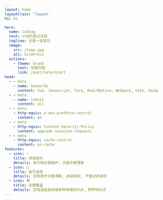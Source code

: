 ```yaml
---
layout: home
layoutClass: 'layout'
h1: he

hero:
  name: Coding
  text: 小何的笔记文档
  tagline: 记录一些笔记
  image:
    src: /logo.jpg
    alt: VitePress
  actions:
    - theme: brand
      text: 快速开始
      link: /post/note/start
head:
  - - meta
    - name: keywords
      content: Vue, Javascript, Taro, ReactNative, Webpack, Vite, UniApp, 小程序, H5, Docker, GitGoLang, Node, Nest, Mysql, Redis, 数据结构, 算法
  - - meta
    - name: robots
      content: all
  - - meta
    - http-equiv: x-dns-prefetch-control
      content: on
  - - meta
    - http-equiv: Content-Security-Policy
      content: upgrade-insecure-requests
  - - meta
    - http-equiv: cache-control
      content: no-cache
features:
  - icon: ⚡️
    title: 持续迭代
    details: 该文档长期维护, 内容不断更新
  - icon: 🖖
    title: 高可读性
    details: 文档技术分类清晰, 阅读轻松, 不做过多装饰
  - icon: 🛠️
    title: 全面覆盖
    details: 文档涵盖前后端多种领域知识点, 跨界知识点
---
```



<style>
  .image-container {
    position: relative;
    display: inline-block;
  }
  .image-src {
    border-radius: 10%;
    display: block;
    width: 100%;
    height: auto;
    position: relative;
    z-index: 1;
  }

  .image-container::before {
    content: '';
    position: absolute;
    top: 0;
    left: 0;
    right: 0;
    bottom: 0;
    border-radius: 10%;
    background-image: url('/logo.jpg'); /* 使用与图片相同的URL */
    background-size: cover;
    filter: blur(10px);
    transform: scale(1.5); /* 放大以创建阴影效果 */
    z-index: -1;
  }

  </style>
